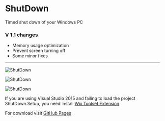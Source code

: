 # ShutDown
Timed shut down of your Windows PC

### V 1.1 changes

- Memory usage optimization
- Prevent screen turning off
- Some minor fixes

---

![ShutDown](http://stanac.github.io/shutdown/images/ss-100.png)

![ShutDown](http://stanac.github.io/shutdown/images/ss-100-1.png)

![ShutDown](http://stanac.github.io/shutdown/images/ss-100-2.png)

If you are using Visual Studio 2015 and failing to load the project ShutDown.Setup, you need install [Wix Toolset Extension](https://marketplace.visualstudio.com/items?itemName=RobMensching.WixToolsetVisualStudio2015Extension)

For download visit [GitHub Pages](http://stanac.github.io/shutdown/) 
